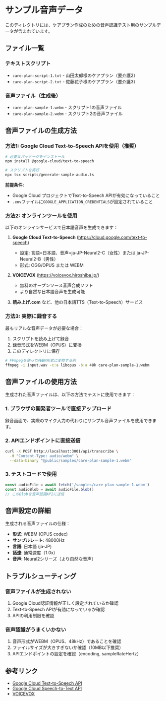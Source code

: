 # サンプル音声データ

このディレクトリには、ケアプラン作成のための音声認識テスト用のサンプルデータが含まれています。

## ファイル一覧

### テキストスクリプト
- `care-plan-script-1.txt` - 山田太郎様のケアプラン（要介護2）
- `care-plan-script-2.txt` - 佐藤花子様のケアプラン（要介護3）

### 音声ファイル（生成後）
- `care-plan-sample-1.webm` - スクリプト1の音声ファイル
- `care-plan-sample-2.webm` - スクリプト2の音声ファイル

## 音声ファイルの生成方法

### 方法1: Google Cloud Text-to-Speech APIを使用（推奨）

```bash
# 必要なパッケージをインストール
npm install @google-cloud/text-to-speech

# スクリプトを実行
npx tsx scripts/generate-sample-audio.ts
```

**前提条件:**
- Google Cloud プロジェクトでText-to-Speech APIが有効になっていること
- `.env`ファイルに`GOOGLE_APPLICATION_CREDENTIALS`が設定されていること

### 方法2: オンラインツールを使用

以下のオンラインサービスで日本語音声を生成できます：

1. **Google Cloud Text-to-Speech** (https://cloud.google.com/text-to-speech)
   - 設定: 言語=日本語、音声=ja-JP-Neural2-C（女性）または ja-JP-Neural2-B（男性）
   - 形式: OGG/OPUS または WEBM

2. **VOICEVOX** (https://voicevox.hiroshiba.jp/)
   - 無料のオープンソース音声合成ソフト
   - より自然な日本語音声を生成可能

3. **読み上げ.com** など、他の日本語TTS（Text-to-Speech）サービス

### 方法3: 実際に録音する

最もリアルな音声データが必要な場合：

1. スクリプトを読み上げて録音
2. 録音形式をWEBM（OPUS）に変換
3. このディレクトリに保存

```bash
# FFmpegを使ってWEBM形式に変換する例
ffmpeg -i input.wav -c:a libopus -b:a 48k care-plan-sample-1.webm
```

## 音声ファイルの使用方法

生成された音声ファイルは、以下の方法でテストに使用できます：

### 1. ブラウザの開発者ツールで直接アップロード

録音画面で、実際のマイク入力の代わりにサンプル音声ファイルを使用できます。

### 2. APIエンドポイントに直接送信

```bash
curl -X POST http://localhost:3001/api/transcribe \
  -H "Content-Type: audio/webm" \
  --data-binary "@public/samples/care-plan-sample-1.webm"
```

### 3. テストコードで使用

```typescript
const audioFile = await fetch('/samples/care-plan-sample-1.webm')
const audioBlob = await audioFile.blob()
// このBlobを音声認識APIに送信
```

## 音声設定の詳細

生成される音声ファイルの仕様：

- **形式**: WEBM (OPUS codec)
- **サンプルレート**: 48000Hz
- **言語**: 日本語 (ja-JP)
- **話速**: 通常速度（1.0x）
- **音声**: Neural2シリーズ（より自然な音声）

## トラブルシューティング

### 音声ファイルが生成されない

1. Google Cloud認証情報が正しく設定されているか確認
2. Text-to-Speech APIが有効になっているか確認
3. APIの利用制限を確認

### 音声認識がうまくいかない

1. 音声形式がWEBM（OPUS、48kHz）であることを確認
2. ファイルサイズが大きすぎないか確認（10MB以下推奨）
3. APIエンドポイントの設定を確認（encoding, sampleRateHertz）

## 参考リンク

- [Google Cloud Text-to-Speech API](https://cloud.google.com/text-to-speech/docs)
- [Google Cloud Speech-to-Text API](https://cloud.google.com/speech-to-text/docs)
- [VOICEVOX](https://voicevox.hiroshiba.jp/)
